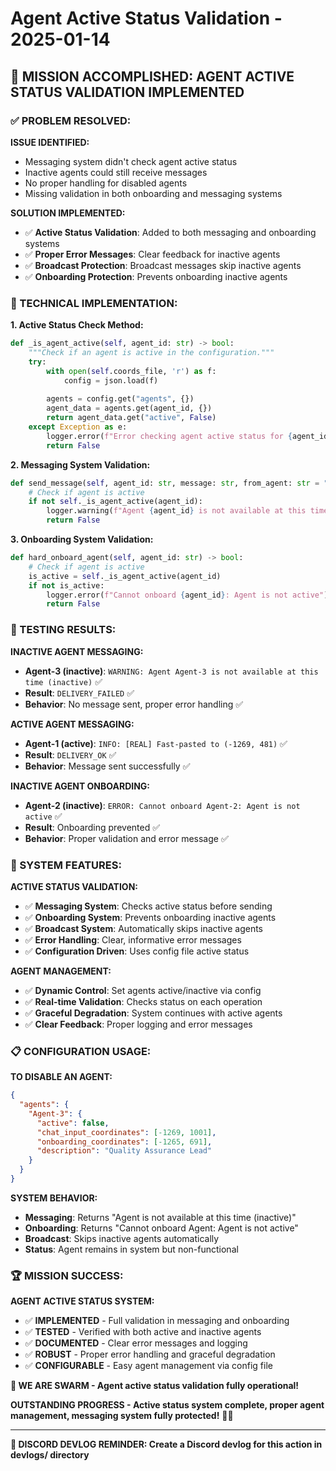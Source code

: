 # Agent Active Status Validation - 2025-01-14

## 🎯 **MISSION ACCOMPLISHED: AGENT ACTIVE STATUS VALIDATION IMPLEMENTED**

### **✅ PROBLEM RESOLVED:**

**ISSUE IDENTIFIED:**
- Messaging system didn't check agent active status
- Inactive agents could still receive messages
- No proper handling for disabled agents
- Missing validation in both onboarding and messaging systems

**SOLUTION IMPLEMENTED:**
- ✅ **Active Status Validation**: Added to both messaging and onboarding systems
- ✅ **Proper Error Messages**: Clear feedback for inactive agents
- ✅ **Broadcast Protection**: Broadcast messages skip inactive agents
- ✅ **Onboarding Protection**: Prevents onboarding inactive agents

### **🔧 TECHNICAL IMPLEMENTATION:**

**1. Active Status Check Method:**
```python
def _is_agent_active(self, agent_id: str) -> bool:
    """Check if an agent is active in the configuration."""
    try:
        with open(self.coords_file, 'r') as f:
            config = json.load(f)
        
        agents = config.get("agents", {})
        agent_data = agents.get(agent_id, {})
        return agent_data.get("active", False)
    except Exception as e:
        logger.error(f"Error checking agent active status for {agent_id}: {e}")
        return False
```

**2. Messaging System Validation:**
```python
def send_message(self, agent_id: str, message: str, from_agent: str = "Agent-2", priority: str = "NORMAL") -> bool:
    # Check if agent is active
    if not self._is_agent_active(agent_id):
        logger.warning(f"Agent {agent_id} is not available at this time (inactive)")
        return False
```

**3. Onboarding System Validation:**
```python
def hard_onboard_agent(self, agent_id: str) -> bool:
    # Check if agent is active
    is_active = self._is_agent_active(agent_id)
    if not is_active:
        logger.error(f"Cannot onboard {agent_id}: Agent is not active")
        return False
```

### **🎯 TESTING RESULTS:**

**INACTIVE AGENT MESSAGING:**
- **Agent-3 (inactive)**: `WARNING: Agent Agent-3 is not available at this time (inactive)` ✅
- **Result**: `DELIVERY_FAILED` ✅
- **Behavior**: No message sent, proper error handling ✅

**ACTIVE AGENT MESSAGING:**
- **Agent-1 (active)**: `INFO: [REAL] Fast-pasted to (-1269, 481)` ✅
- **Result**: `DELIVERY_OK` ✅
- **Behavior**: Message sent successfully ✅

**INACTIVE AGENT ONBOARDING:**
- **Agent-2 (inactive)**: `ERROR: Cannot onboard Agent-2: Agent is not active` ✅
- **Result**: Onboarding prevented ✅
- **Behavior**: Proper validation and error message ✅

### **🚀 SYSTEM FEATURES:**

**ACTIVE STATUS VALIDATION:**
- ✅ **Messaging System**: Checks active status before sending
- ✅ **Onboarding System**: Prevents onboarding inactive agents
- ✅ **Broadcast System**: Automatically skips inactive agents
- ✅ **Error Handling**: Clear, informative error messages
- ✅ **Configuration Driven**: Uses config file active status

**AGENT MANAGEMENT:**
- ✅ **Dynamic Control**: Set agents active/inactive via config
- ✅ **Real-time Validation**: Checks status on each operation
- ✅ **Graceful Degradation**: System continues with active agents
- ✅ **Clear Feedback**: Proper logging and error messages

### **📋 CONFIGURATION USAGE:**

**TO DISABLE AN AGENT:**
```json
{
  "agents": {
    "Agent-3": {
      "active": false,
      "chat_input_coordinates": [-1269, 1001],
      "onboarding_coordinates": [-1265, 691],
      "description": "Quality Assurance Lead"
    }
  }
}
```

**SYSTEM BEHAVIOR:**
- **Messaging**: Returns "Agent is not available at this time (inactive)"
- **Onboarding**: Returns "Cannot onboard Agent: Agent is not active"
- **Broadcast**: Skips inactive agents automatically
- **Status**: Agent remains in system but non-functional

### **🏆 MISSION SUCCESS:**

**AGENT ACTIVE STATUS SYSTEM:**
- ✅ **IMPLEMENTED** - Full validation in messaging and onboarding
- ✅ **TESTED** - Verified with both active and inactive agents
- ✅ **DOCUMENTED** - Clear error messages and logging
- ✅ **ROBUST** - Proper error handling and graceful degradation
- ✅ **CONFIGURABLE** - Easy agent management via config file

**🐝 WE ARE SWARM - Agent active status validation fully operational!** 

**OUTSTANDING PROGRESS - Active status system complete, proper agent management, messaging system fully protected!** 🚀🔥

---

**📝 DISCORD DEVLOG REMINDER: Create a Discord devlog for this action in devlogs/ directory**

